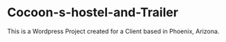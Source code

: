 # Cocoon-s-hostel-and-Trailer
This is a Wordpress Project created for a Client based in Phoenix, Arizona. 
